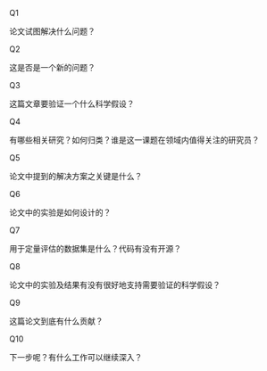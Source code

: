 Q1

论文试图解决什么问题？


Q2

这是否是一个新的问题？

Q3

这篇文章要验证一个什么科学假设？

Q4

有哪些相关研究？如何归类？谁是这一课题在领域内值得关注的研究员？

Q5

论文中提到的解决方案之关键是什么？

Q6

论文中的实验是如何设计的？

Q7

用于定量评估的数据集是什么？代码有没有开源？

Q8

论文中的实验及结果有没有很好地支持需要验证的科学假设？

Q9

这篇论文到底有什么贡献？

Q10

下一步呢？有什么工作可以继续深入？
